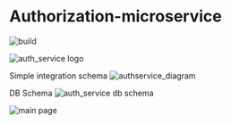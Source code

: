 # Authorization-microservice #
![build](https://travis-ci.org/Ghost-Rider-gu/authorization-microservice.svg?branch=master)

![auth_service logo](https://user-images.githubusercontent.com/1051058/34733751-8ddd1ef4-f57a-11e7-8710-6b4cf94198ff.png)

Simple integration schema 
![authservice_diagram](https://user-images.githubusercontent.com/1051058/36611903-0d758cd0-18e6-11e8-8291-69ba8379cb5e.png)

DB Schema
![auth_service db schema](https://user-images.githubusercontent.com/1051058/34733679-48698c4a-f57a-11e7-91b3-70f47c8d8155.png)

![main page](https://user-images.githubusercontent.com/1051058/36611853-dbabf22a-18e5-11e8-8ca0-78d6bcbdb03b.jpg)